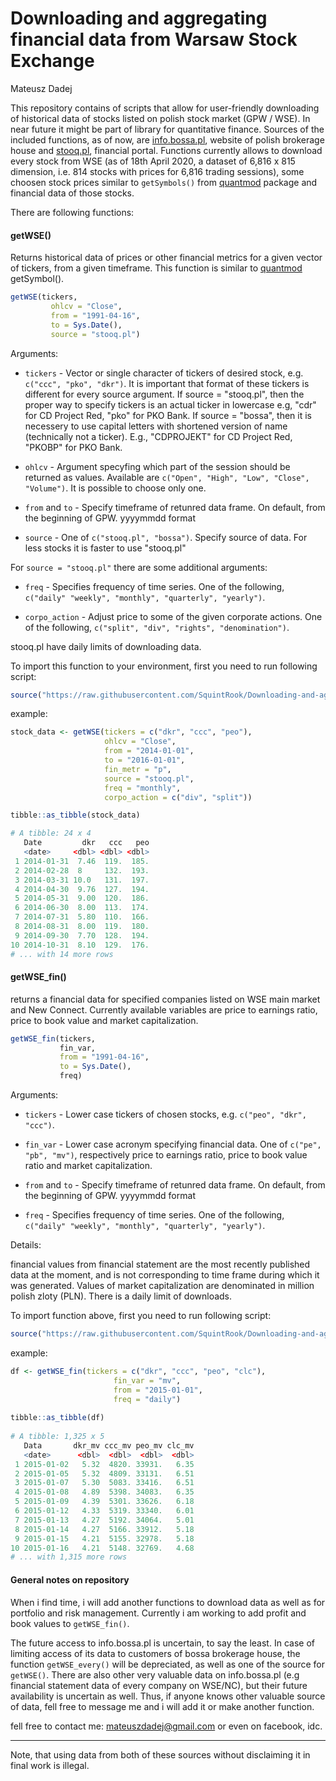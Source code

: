 Downloading and aggregating financial data from Warsaw Stock Exchange
================
Mateusz Dadej

This repository contains of scripts that allow for user-friendly downloading of historical data of stocks listed on polish stock market (GPW / WSE). In near future it might be part of library for quantitative finance. Sources of the included functions, as of now, are [info.bossa.pl](https://info.bossa.pl/notowania/metastock/), website of polish brokerage house and [stooq.pl](https://stooq.com/), financial portal. Functions currently allows to download every stock from WSE (as of 18th April 2020, a dataset of 6,816 x 815 dimension, i.e. 814 stocks with prices for 6,816 trading sessions), some choosen stock prices similar to `getSymbols()` from [quantmod](https://cran.r-project.org/web/packages/quantmod/quantmod.pdf) package and financial data of those stocks.

There are following functions:

#### getWSE() 

Returns historical data of prices or other financial metrics for a given vector of tickers, from a given timeframe. This function is similar to [quantmod](https://cran.r-project.org/web/packages/quantmod/quantmod.pdf) getSymbol(). 

```R
getWSE(tickers, 
         ohlcv = "Close", 
         from = "1991-04-16", 
         to = Sys.Date(),         
         source = "stooq.pl")
```

Arguments:

* `tickers` - Vector or single character of tickers of desired stock, e.g. `c("ccc", "pko", "dkr")`. It is important that format of these tickers is different for every source argument. If source = "stooq.pl", then the proper way to specify tickers is an actual ticker in lowercase e.g, "cdr" for CD Project Red, "pko" for PKO Bank. If source = "bossa", then it is necessery to use capital letters with shortened version of name (technically not a ticker). E.g., "CDPROJEKT" for CD Project Red, "PKOBP" for PKO Bank. 
 
* `ohlcv` - Argument specyfing which part of the session should be returned as values. Available are `c("Open", "High", "Low", "Close", "Volume")`. It is possible to choose only one. 

* `from` and `to` - Specify timeframe of retunred data frame. On default, from the beginning of GPW. yyyymmdd format

* `source` - One of `c("stooq.pl", "bossa")`. Specify source of data. For less stocks it is faster to use "stooq.pl"

For `source = "stooq.pl"` there are some additional arguments:

* `freq` -  Specifies frequency of time series. One of the following, `c("daily" "weekly", "monthly", "quarterly", "yearly")`.

* `corpo_action` - Adjust price to some of the given corporate actions. One of the following, `c("split", "div", "rights", "denomination")`. 

stooq.pl have daily limits of downloading data.
 
To import this function to your environment, first you need to run following script:
```R
source("https://raw.githubusercontent.com/SquintRook/Downloading-and-aggregating-stocks/master/getWSE.R")
```

example:
```R
stock_data <- getWSE(tickers = c("dkr", "ccc", "peo"), 
                     ohlcv = "Close",
                     from = "2014-01-01",
                     to = "2016-01-01",
                     fin_metr = "p",
                     source = "stooq.pl",
                     freq = "monthly",
                     corpo_action = c("div", "split")) 

tibble::as_tibble(stock_data)

# A tibble: 24 x 4
   Date         dkr   ccc   peo
   <date>     <dbl> <dbl> <dbl>
 1 2014-01-31  7.46  119.  185.
 2 2014-02-28  8     132.  193.
 3 2014-03-31 10.0   131.  197.
 4 2014-04-30  9.76  127.  194.
 5 2014-05-31  9.00  120.  186.
 6 2014-06-30  8.00  113.  174.
 7 2014-07-31  5.80  110.  166.
 8 2014-08-31  8.00  119.  180.
 9 2014-09-30  7.70  128.  194.
10 2014-10-31  8.10  129.  176.
# ... with 14 more rows
```

#### getWSE_fin()

returns a financial data for specified companies listed on WSE main market and New Connect. Currently available variables are price to earnings ratio, price to book value and market capitalization. 

```R
getWSE_fin(tickers,
           fin_var,
           from = "1991-04-16",
           to = Sys.Date(),
           freq)
```
 Arguments:

* `tickers` - Lower case tickers of chosen stocks, e.g. `c("peo", "dkr", "ccc")`.

* `fin_var` - Lower case acronym specifying financial data. One of `c("pe", "pb", "mv")`, respectively price to earnings ratio, price to book value ratio and market capitalization. 

* `from` and `to` - Specify timeframe of retunred data frame. On default, from the beginning of GPW. yyyymmdd format

* `freq` -  Specifies frequency of time series. One of the following, `c("daily" "weekly", "monthly", "quarterly", "yearly")`.

 Details:

financial values from financial statement are the most recently published data at the moment, and is not corresponding to time frame during which it was generated. Values of market capitalization are denominated in million polish zloty (PLN). There is a daily limit of downloads.



To import function above, first you need to run following script:
```R
source("https://raw.githubusercontent.com/SquintRook/Downloading-and-aggregating-stocks/master/getWSE_fin.R")
```

example:

```R
df <- getWSE_fin(tickers = c("dkr", "ccc", "peo", "clc"),
                       fin_var = "mv", 
                       from = "2015-01-01",
                       freq = "daily")
                       
tibble::as_tibble(df)
                       
# A tibble: 1,325 x 5
   Data       dkr_mv ccc_mv peo_mv clc_mv
   <date>      <dbl>  <dbl>  <dbl>  <dbl>
 1 2015-01-02   5.32  4820. 33931.   6.35
 2 2015-01-05   5.32  4809. 33131.   6.51
 3 2015-01-07   5.30  5083. 33416.   6.51
 4 2015-01-08   4.89  5398. 34083.   6.35
 5 2015-01-09   4.39  5301. 33626.   6.18
 6 2015-01-12   4.33  5319. 33340.   6.01
 7 2015-01-13   4.27  5192. 34064.   5.01
 8 2015-01-14   4.27  5166. 33912.   5.18
 9 2015-01-15   4.21  5155. 32978.   5.18
10 2015-01-16   4.21  5148. 32769.   4.68
# ... with 1,315 more rows
```


#### General notes on repository

When i find time, i will add another functions to download data as well as for portfolio and risk management. Currently i am working to add profit and book values to `getWSE_fin()`.

The future access to info.bossa.pl is uncertain, to say the least. In case of limiting access of its data to customers of bossa brokerage house, the function `getWSE_every()` will be depreciated, as well as one of the source for `getWSE()`. There are also other very valuable data on info.bossa.pl (e.g financial statement data of every company on WSE/NC), but their future availability is uncertain as well. 
Thus, if anyone knows other valuable source of data, fell free to message me and i will add it or make another function.

fell free to contact me: mateuszdadej@gmail.com or even on facebook, idc.

-----------------------------------------------------------------------------------------------------------------
Note, that using data from both of these sources without disclaiming it in final work is illegal.

